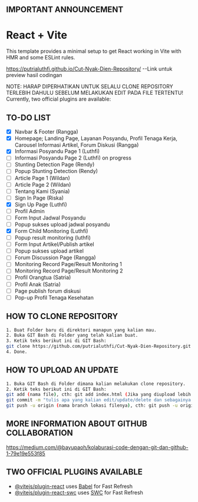 ## IMPORTANT ANNOUNCEMENT
# React + Vite
This template provides a minimal setup to get React working in Vite with HMR and some ESLint rules.

https://putrialuthfi.github.io/Cut-Nyak-Dien-Repository/ --Link untuk preview hasil codingan

NOTE: HARAP DIPERHATIKAN UNTUK SELALU CLONE REPOSITORY TERLEBIH DAHULU SEBELUM MELAKUKAN EDIT PADA FILE TERTENTU!
Currently, two official plugins are available:

## TO-DO LIST

- [x] Navbar & Footer (Rangga)
- [x] Homepage; Landing Page, Layanan Posyandu, Profil Tenaga Kerja, Carousel Informasi Artikel, Forum Diskusi (Rangga)
- [x] Informasi Posyandu Page 1 (Luthfi)
- [ ] Informasi Posyandu Page 2 (Luthfi) on progress
- [ ] Stunting Detection Page (Rendy)
- [ ] Popup Stunting Detection (Rendy)
- [ ] Article Page 1 (Wildan)
- [ ] Article Page 2 (Wildan)
- [ ] Tentang Kami (Syania)
- [ ] Sign In Page (Riska)
- [x] Sign Up Page (Luthfi)
- [ ] Profil Admin 
- [ ] Form Input Jadwal Posyandu
- [ ] Popup sukses upload jadwal posyandu
- [x] Form Child Monitoring (Luthfi)
- [ ] Popup result monitoring (luthfi)
- [ ] Form Input Artikel/Publish artikel
- [ ] Popup sukses upload artikel
- [ ] Forum Discussion Page (Rangga)
- [ ] Monitoring Record Page/Result Monitoring 1
- [ ] Monitoring Record Page/Result Monitoring 2
- [ ] Profil Orangtua (Satria)
- [ ] Profil Anak (Satria)
- [ ] Page publish forum diskusi
- [ ] Pop-up Profil Tenaga Kesehatan

## HOW TO CLONE REPOSITORY

```bash
1. Buat Folder baru di direktori manapun yang kalian mau.
2. Buka GIT Bash di Folder yang telah kalian buat.
3. Ketik teks berikut ini di GIT Bash:
git clone https://github.com/putrialuthfi/Cut-Nyak-Dien-Repository.git
4. Done.
```

## HOW TO UPLOAD AN UPDATE

```bash
1. Buka GIT Bash di Folder dimana kalian melakukan clone repository.
2. Ketik teks berikut ini di GIT Bash:
git add (nama file), cth: git add index.html (Jika yang diupload lebih dari satu file, gunakan: git add garuda.php terbang.css de_el_el.html)
git commit -m "tulis apa yang kalian edit/update/delete dan sebagainya (NAMA KALIAN)"
git push -u origin (nama branch lokasi filenya), cth: git push -u origin informasi-psy
```

## MORE INFORMATION ABOUT GITHUB COLLABORATION

https://medium.com/@bayupaoh/kolaburasi-code-dengan-git-dan-github-1-79e19e553f85

## TWO OFFICIAL PLUGINS AVAILABLE
- [@vitejs/plugin-react](https://github.com/vitejs/vite-plugin-react/blob/main/packages/plugin-react/README.md) uses [Babel](https://babeljs.io/) for Fast Refresh
- [@vitejs/plugin-react-swc](https://github.com/vitejs/vite-plugin-react-swc) uses [SWC](https://swc.rs/) for Fast Refresh
